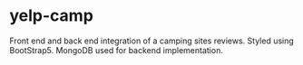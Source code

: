 # yelp-camp
Front end and back end integration of a camping sites reviews. Styled using BootStrap5. MongoDB used for backend implementation.
